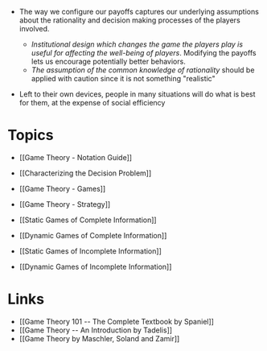 * The way we configure our payoffs captures our underlying assumptions about the rationality and decision making processes of the players involved.
	* *Institutional design which changes the game the players play is useful for affecting the well-being of players*. Modifying the payoffs lets us encourage potentially better behaviors.
	* *The assumption of the common knowledge of rationality* should be applied with caution since it is not something "realistic"

* Left to their own devices, people in many situations will do what is best for them, at the expense of social efficiency
# Topics 
* [[Game Theory - Notation Guide]]

* [[Characterizing the Decision Problem]]
* [[Game Theory - Games]]
* [[Game Theory - Strategy]]

* [[Static Games of Complete Information]]
* [[Dynamic Games of Complete Information]]
* [[Static Games of Incomplete Information]]
* [[Dynamic Games of Incomplete Information]]
# Links 
* [[Game Theory 101 -- The Complete Textbook by Spaniel]]
* [[Game Theory -- An Introduction by Tadelis]]
* [[Game Theory by Maschler, Soland and Zamir]]
